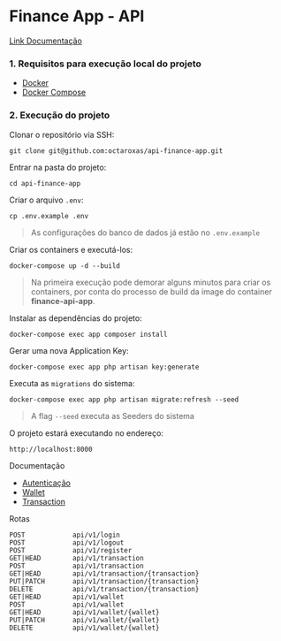 # Finance App - API

<a href="https://github.com/octaroxas/api-finance-app/tree/main/docs/api" target="_blank">
    Link Documentação
</a>

### 1. Requisitos para execução local do projeto

- <a href="https://docs.docker.com/desktop/">Docker</a>
- <a href="https://docs.docker.com/compose/">Docker Compose</a>

### 2. Execução do projeto

Clonar o repositório via SSH:
```
git clone git@github.com:octaroxas/api-finance-app.git
```

Entrar na pasta do projeto:
```
cd api-finance-app
```

Criar o arquivo ``.env``:
```
cp .env.example .env
```
> As configurações do banco de dados já estão no ``.env.example``


Criar os containers e executá-los:
```
docker-compose up -d --build
```
> Na primeira execução pode demorar alguns minutos para criar os containers, por conta do processo de build da image do container **finance-api-app**.

Instalar as dependências do projeto:
```
docker-compose exec app composer install
```

Gerar uma nova Application Key:
```
docker-compose exec app php artisan key:generate
```

Executa as ``migrations`` do sistema:
```
docker-compose exec app php artisan migrate:refresh --seed
```
> A flag ``--seed`` executa as Seeders do sistema

O projeto estará executando no endereço:

```
http://localhost:8000
```
Documentação
- <a href="https://github.com/octaroxas/api-finance-app/blob/main/docs/api/Auth.md">Autenticação</a>
- <a href="https://github.com/octaroxas/api-finance-app/blob/main/docs/api/Wallet.md">Wallet</a>
- <a href="https://github.com/octaroxas/api-finance-app/blob/main/docs/api/Transaction.md">Transaction</a>

Rotas
```
POST            api/v1/login
POST            api/v1/logout
POST            api/v1/register
GET|HEAD        api/v1/transaction
POST            api/v1/transaction
GET|HEAD        api/v1/transaction/{transaction}
PUT|PATCH       api/v1/transaction/{transaction}
DELETE          api/v1/transaction/{transaction}
GET|HEAD        api/v1/wallet
POST            api/v1/wallet
GET|HEAD        api/v1/wallet/{wallet}
PUT|PATCH       api/v1/wallet/{wallet}
DELETE          api/v1/wallet/{wallet}
```
